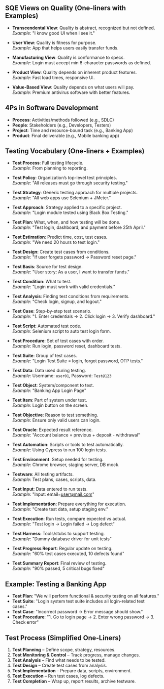 ## SQE Views on Quality (One-liners with Examples)

- **Transcendental View**: Quality is abstract, recognized but not defined.  
  _Example_: "I know good UI when I see it."

- **User View**: Quality is fitness for purpose.  
  _Example_: App that helps users easily transfer funds.

- **Manufacturing View**: Quality is conformance to specs.  
  _Example_: Login must accept min 8-character passwords as defined.

- **Product View**: Quality depends on inherent product features.  
  _Example_: Fast load times, responsive UI.

- **Value-Based View**: Quality depends on what users will pay.  
  _Example_: Premium antivirus software with better features.


## 4Ps in Software Development


- **Process**: Activities/methods followed (e.g., SDLC)
- **People**: Stakeholders (e.g., Developers, Testers)
- **Project**: Time and resource-bound task (e.g., Banking App)
- **Product**: Final deliverable (e.g., Mobile banking app)


## Testing Vocabulary (One-liners + Examples)

- **Test Process**: Full testing lifecycle.  
  _Example_: From planning to reporting.

- **Test Policy**: Organization’s top-level test principles.  
  _Example_: "All releases must go through security testing."

- **Test Strategy**: Generic testing approach for multiple projects.  
  _Example_: "All web apps use Selenium + JMeter."

- **Test Approach**: Strategy applied to a specific project.  
  _Example_: "Login module tested using Black Box Testing."

- **Test Plan**: What, when, and how testing will be done.  
  _Example_: "Test login, dashboard, and payment before 25th April."

- **Test Estimation**: Predict time, cost, test cases.  
  _Example_: "We need 20 hours to test login."

- **Test Design**: Create test cases from conditions.  
  _Example_: "If user forgets password → Password reset page."

- **Test Basis**: Source for test design.  
  _Example_: "User story: As a user, I want to transfer funds."

- **Test Condition**: What to test.  
  _Example_: "Login must work with valid credentials."

- **Test Analysis**: Finding test conditions from requirements.  
  _Example_: "Check login, signup, and logout."

- **Test Case**: Step-by-step test scenario.  
  _Example_: "1. Enter credentials → 2. Click login → 3. Verify dashboard."

- **Test Script**: Automated test code.  
  _Example_: Selenium script to auto test login form.

- **Test Procedure**: Set of test cases with order.  
  _Example_: Run login, password reset, dashboard tests.

- **Test Suite**: Group of test cases.  
  _Example_: "Login Test Suite = login, forgot password, OTP tests."

- **Test Data**: Data used during testing.  
  _Example_: Username: `user01`, Password: `Test@123`

- **Test Object**: System/component to test.  
  _Example_: "Banking App Login Page"

- **Test Item**: Part of system under test.  
  _Example_: Login button on the screen.

- **Test Objective**: Reason to test something.  
  _Example_: Ensure only valid users can login.

- **Test Oracle**: Expected result reference.  
  _Example_: "Account balance = previous + deposit - withdrawal"

- **Test Automation**: Scripts or tools to test automatically.  
  _Example_: Using Cypress to run 100 login tests.

- **Test Environment**: Setup needed for testing.  
  _Example_: Chrome browser, staging server, DB mock.

- **Testware**: All testing artifacts.  
  _Example_: Test plans, cases, scripts, data.

- **Test Input**: Data entered to run tests.  
  _Example_: "Input: email=user@mail.com"

- **Test Implementation**: Prepare everything for execution.  
  _Example_: "Create test data, setup staging env."

- **Test Execution**: Run tests, compare expected vs actual.  
  _Example_: "Test login → Login failed → Log defect"

- **Test Harness**: Tools/stubs to support testing.  
  _Example_: "Dummy database driver for unit tests"

- **Test Progress Report**: Regular update on testing.  
  _Example_: "60% test cases executed, 10 defects found"

- **Test Summary Report**: Final review of testing.  
  _Example_: "90% passed, 5 critical bugs fixed"


## Example: Testing a Banking App


- **Test Plan**: "We will perform functional & security testing on all features."
- **Test Suite**: "Login system test suite includes all login-related test cases."
- **Test Case**: "Incorrect password → Error message should show."
- **Test Procedure**: "1. Go to login page → 2. Enter wrong password → 3. Check error"


## Test Process (Simplified One-Liners)


1. **Test Planning** – Define scope, strategy, resources.
2. **Test Monitoring & Control** – Track progress, manage changes.
3. **Test Analysis** – Find what needs to be tested.
4. **Test Design** – Create test cases from analysis.
5. **Test Implementation** – Prepare data, scripts, environment.
6. **Test Execution** – Run test cases, log defects.
7. **Test Completion** – Wrap up, report results, archive testware.
